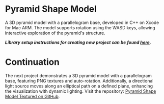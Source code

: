 
# Pyramid Shape Model

A 3D pyramid model with a parallelogram base, developed in C++ on Xcode for Mac ARM. The model supports rotation using the WASD keys, allowing interactive exploration of the pyramid's structure. 

***Library setup instructions for creating new project can be found [here](https://github.com/ESBehtev/FlatShapeModel).***

# Continuation 

The next project demonstrates a 3D pyramid model with a parallelogram base, featuring PNG textures and auto-rotation. Additionally, a directional light source moves along an elliptical path on a defined plane, enhancing the visualization with dynamic lighting. Visit the repository: [Pyramid Shape Model Textured on GitHub](https://github.com/ESBehtev/Pyramid-Shape-Model-Textured).
